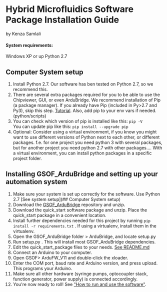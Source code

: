 # Hybrid Microfluidics Software Package Installation Guide
by Kenza Samlali

#### System requirements:
Windows XP or up
Python 2.7

## Computer System setup
1. Install Python 2.7. Our software has ben tested on Python 2.7, so we recommend this.
2. There are several extra packages required for you to be able to use the Chipviewer, GUI, or even ArduBridge.
We recommend installation of Pip (a package manager). If you already have Pip (included in Py>2.7 and Py3), skip this step.
[Tutorial](https://pip.pypa.io/en/stable/installing/). Also, add pip to your env vars if needed. (python/scripts)
3. You can check which version of pip is installed like this: `pip -V` <br>
You can update pip like this: `pip install --upgrade pip`
4. Optional: Consider using a virtual environment, if you know you might want to use different versions of Python next to each other, or different packages. f.e. for one project you need python 3 with several packages, but for another project you need python 2.7 with other packages.... With a virtual environment, you can install python packages in a specific project folder.

## Installing GSOF_ArduBridge and setting up your automation system
1. Make sure your system is set up correctly for the software. Use Python 2.7 [See system setup](## Computer System setup)
2. Download the [GSOF_ArduBridge](https://bitbucket.org/gsoffer/gsof_ardubridge/) repository and unzip.
3. Download the quick_start software package and unzip. Place the quick_start package in a convenient location.
4. Install further dependencies needed for this project by running `pip install -r requirements.txt` . If using a virtualenv, install them in the virtualenv.
4. Open the GSOF_ArduBridge folder > ArduBridge, and locate setup.py
5. Run setup.py . This will install most GSOF_ArduBridge dependencies.
6. Edit the quick_start_package files to your needs. [See README.md](../quick_start_package/README.md)
7. Connect an Arduino to your computer.
8. Open GSOF> ArduFW_V11 and double-click the xloader.
9. Enter the COM port, baud rate and Arduino version, and press upload. This programs your Arduino.
10. Make sure all other hardware (syringe pumps, optocoupler stack, function generator, power supply) is connected accordingly.
11. You're now ready to roll! See ["How to run and use the software"](../quick_start_package/README.md).
